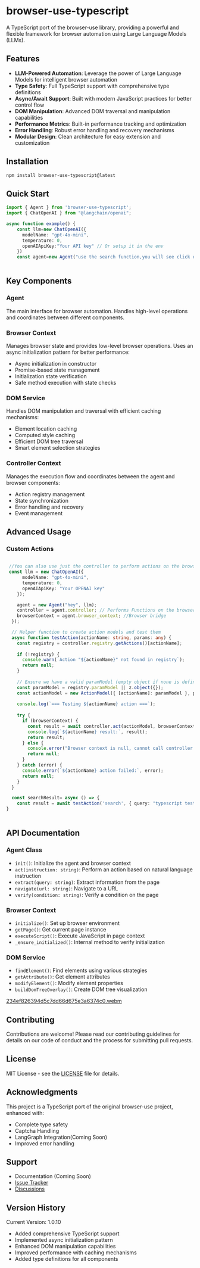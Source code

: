 # browser-use-typescript

A TypeScript port of the browser-use library, providing a powerful and flexible framework for browser automation using Large Language Models (LLMs).

## Features

- **LLM-Powered Automation**: Leverage the power of Large Language Models for intelligent browser automation
- **Type Safety**: Full TypeScript support with comprehensive type definitions
- **Async/Await Support**: Built with modern JavaScript practices for better control flow
- **DOM Manipulation**: Advanced DOM traversal and manipulation capabilities
- **Performance Metrics**: Built-in performance tracking and optimization
- **Error Handling**: Robust error handling and recovery mechanisms
- **Modular Design**: Clean architecture for easy extension and customization

## Installation

```bash
npm install browser-use-typescript@latest
```

## Quick Start

```typescript
import { Agent } from 'browser-use-typescript';
import { ChatOpenAI } from "@langchain/openai";

async function example() {
    const llm=new ChatOpenAI({
      modelName: "gpt-4o-mini", 
      temperature: 0,
      openAIApiKey:"Your API key" // Or setup it in the env
    })  
    const agent=new Agent("use the search function,you will see click on the captcha green button, click it and then try using the search function again tell me which domnain you land on the last time",llm)
    
```

## Key Components

### Agent
The main interface for browser automation. Handles high-level operations and coordinates between different components.

### Browser Context
Manages browser state and provides low-level browser operations. Uses an async initialization pattern for better performance:
- Async initialization in constructor
- Promise-based state management
- Initialization state verification
- Safe method execution with state checks

### DOM Service
Handles DOM manipulation and traversal with efficient caching mechanisms:
- Element location caching
- Computed style caching
- Efficient DOM tree traversal
- Smart element selection strategies

### Controller Context
Manages the execution flow and coordinates between the agent and browser components:
- Action registry management
- State synchronization
- Error handling and recovery
- Event management

## Advanced Usage

### Custom Actions
```typescript

 //You can also use just the controller to perform actions on the browser, or expose them as tools(Example coming soon)
 const llm = new ChatOpenAI({
      modelName: "gpt-4o-mini",
      temperature: 0,
      openAIApiKey: "Your OPENAI key"
    });

    agent = new Agent("hey", llm);
    controller = agent.controller; // Performs Functions on the browser
    browserContext = agent.browser_context; //Browser bridge
  });

  // Helper function to create action models and test them
  async function testAction(actionName: string, params: any) {
    const registry = controller.registry.getActions()[actionName];
    
    if (!registry) {
      console.warn(`Action "${actionName}" not found in registry`);
      return null;
    }
    
    // Ensure we have a valid paramModel (empty object if none is defined)
    const paramModel = registry.paramModel || z.object({});
    const actionModel = new ActionModel({ [actionName]: paramModel }, params);
    
    console.log(`=== Testing ${actionName} action ===`);
    
    try {
      if (browserContext) {
        const result = await controller.act(actionModel, browserContext, agent.settings.page_extraction_llm);
        console.log(`${actionName} result:`, result);
        return result;
      } else {
        console.error("Browser context is null, cannot call controller.act");
        return null;
      }
    } catch (error) {
      console.error(`${actionName} action failed:`, error);
      return null;
    }
  }

  const searchResult= async () => {
    const result = await testAction('search', { query: "typescript testing" });
}
   

```

## API Documentation

### Agent Class
- `init()`: Initialize the agent and browser context
- `act(instruction: string)`: Perform an action based on natural language instruction
- `extract(query: string)`: Extract information from the page
- `navigate(url: string)`: Navigate to a URL
- `verify(condition: string)`: Verify a condition on the page

### Browser Context
- `initialize()`: Set up browser environment
- `getPage()`: Get current page instance
- `executeScript()`: Execute JavaScript in page context
- `_ensure_initialized()`: Internal method to verify initialization

### DOM Service
- `findElement()`: Find elements using various strategies
- `getAttribute()`: Get element attributes
- `modifyElement()`: Modify element properties
- `buildDomTreeOverlay()`: Create DOM tree visualization

[234ef826394d5c7dd66d675e3a6374c0.webm](https://github.com/user-attachments/assets/bf9e6971-9e71-4232-bc0d-af3d5250ef21)

## Contributing

Contributions are welcome! Please read our contributing guidelines for details on our code of conduct and the process for submitting pull requests.

## License

MIT License - see the [LICENSE](LICENSE) file for details.

## Acknowledgments

This project is a TypeScript port of the original browser-use project, enhanced with:
- Complete type safety
- Captcha Handling
- LangGraph Integration(Coming Soon)
- Improved error handling

## Support

- Documentation (Coming Soon)
- [Issue Tracker](https://github.com/yourusername/browser-use-typescript/issues)
- [Discussions](https://github.com/yourusername/browser-use-typescript/discussions)

## Version History

Current Version: 1.0.10
- Added comprehensive TypeScript support
- Implemented async initialization pattern
- Enhanced DOM manipulation capabilities
- Improved performance with caching mechanisms
- Added type definitions for all components
